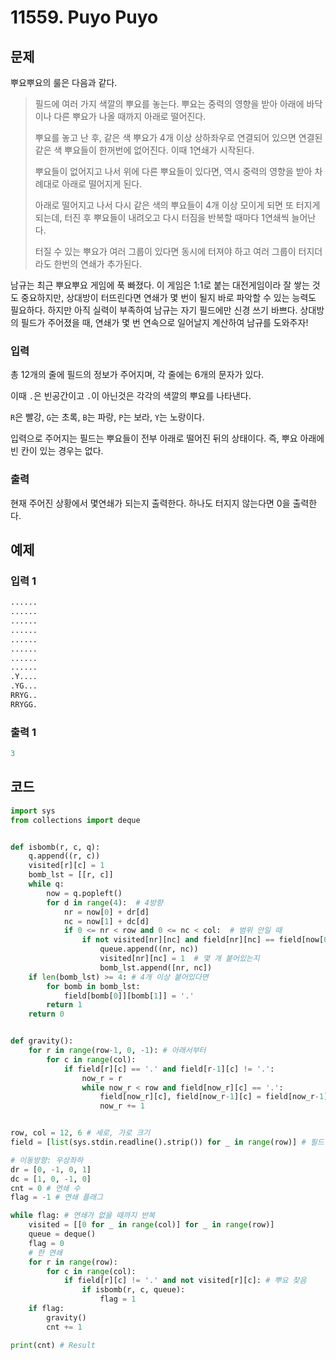 #  11559. Puyo Puyo

## 문제

뿌요뿌요의 룰은 다음과 같다.

> 필드에 여러 가지 색깔의 뿌요를 놓는다. 뿌요는 중력의 영향을 받아 아래에 바닥이나 다른 뿌요가 나올 때까지 아래로 떨어진다.
>
> 뿌요를 놓고 난 후, 같은 색 뿌요가 4개 이상 상하좌우로 연결되어 있으면 연결된 같은 색 뿌요들이 한꺼번에 없어진다. 이때 1연쇄가 시작된다.
>
> 뿌요들이 없어지고 나서 위에 다른 뿌요들이 있다면, 역시 중력의 영향을 받아 차례대로 아래로 떨어지게 된다.
>
> 아래로 떨어지고 나서 다시 같은 색의 뿌요들이 4개 이상 모이게 되면 또 터지게 되는데, 터진 후 뿌요들이 내려오고 다시 터짐을 반복할 때마다 1연쇄씩 늘어난다.
>
> 터질 수 있는 뿌요가 여러 그룹이 있다면 동시에 터져야 하고 여러 그룹이 터지더라도 한번의 연쇄가 추가된다.

남규는 최근 뿌요뿌요 게임에 푹 빠졌다. 이 게임은 1:1로 붙는 대전게임이라 잘 쌓는 것도 중요하지만, 상대방이 터뜨린다면 연쇄가 몇 번이 될지 바로 파악할 수 있는 능력도 필요하다. 하지만 아직 실력이 부족하여 남규는 자기 필드에만 신경 쓰기 바쁘다. 상대방의 필드가 주어졌을 때, 연쇄가 몇 번 연속으로 일어날지 계산하여 남규를 도와주자!



### 입력

총 12개의 줄에 필드의 정보가 주어지며, 각 줄에는 6개의 문자가 있다.

이때 `.`은 빈공간이고 `.`이 아닌것은 각각의 색깔의 뿌요를 나타낸다.

`R`은 빨강, `G`는 초록, `B`는 파랑, `P`는 보라, `Y`는 노랑이다.

입력으로 주어지는 필드는 뿌요들이 전부 아래로 떨어진 뒤의 상태이다. 즉, 뿌요 아래에 빈 칸이 있는 경우는 없다.

### 출력

현재 주어진 상황에서 몇연쇄가 되는지 출력한다. 하나도 터지지 않는다면 0을 출력한다.





## 예제

### 입력 1

```python
......
......
......
......
......
......
......
......
.Y....
.YG...
RRYG..
RRYGG.
```

### 출력 1

```python
3
```





## 코드

```python
import sys
from collections import deque


def isbomb(r, c, q):
    q.append((r, c))
    visited[r][c] = 1
    bomb_lst = [[r, c]]
    while q:
        now = q.popleft()
        for d in range(4):  # 4방향
            nr = now[0] + dr[d]
            nc = now[1] + dc[d]
            if 0 <= nr < row and 0 <= nc < col:  # 범위 안일 때
                if not visited[nr][nc] and field[nr][nc] == field[now[0]][now[1]]:  # 같은 색, 방문 x
                    queue.append((nr, nc))
                    visited[nr][nc] = 1  # 몇 개 붙어있는지
                    bomb_lst.append([nr, nc])
    if len(bomb_lst) >= 4: # 4개 이상 붙어있다면
        for bomb in bomb_lst:
            field[bomb[0]][bomb[1]] = '.'
        return 1
    return 0


def gravity():
    for r in range(row-1, 0, -1): # 아래서부터
        for c in range(col):
            if field[r][c] == '.' and field[r-1][c] != '.':
                now_r = r
                while now_r < row and field[now_r][c] == '.':
                    field[now_r][c], field[now_r-1][c] = field[now_r-1][c], field[now_r][c]
                    now_r += 1


row, col = 12, 6 # 세로, 가로 크기
field = [list(sys.stdin.readline().strip()) for _ in range(row)] # 필드 입력

# 이동방향: 우상좌하
dr = [0, -1, 0, 1]
dc = [1, 0, -1, 0]
cnt = 0 # 연쇄 수
flag = -1 # 연쇄 플래그

while flag: # 연쇄가 없을 때까지 반복
    visited = [[0 for _ in range(col)] for _ in range(row)]
    queue = deque()
    flag = 0
    # 한 연쇄
    for r in range(row):
        for c in range(col):
            if field[r][c] != '.' and not visited[r][c]: # 뿌요 찾음
                if isbomb(r, c, queue):
                    flag = 1
    if flag:
        gravity()
        cnt += 1

print(cnt) # Result
```
